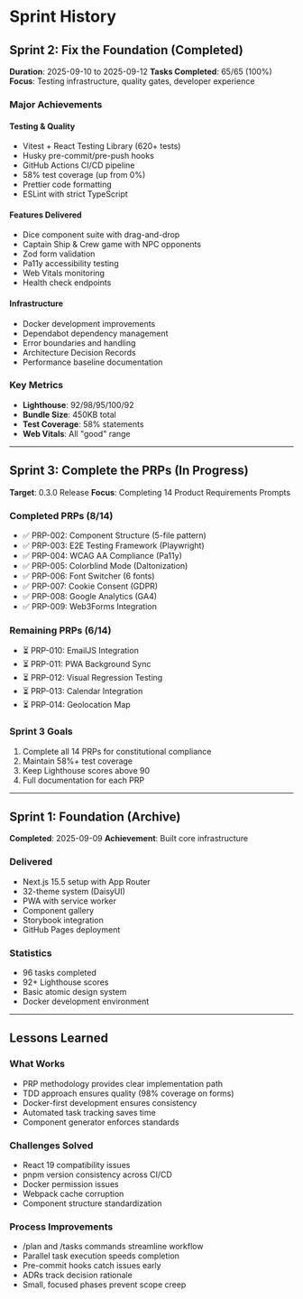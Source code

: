 # Sprint History

## Sprint 2: Fix the Foundation (Completed)

**Duration**: 2025-09-10 to 2025-09-12
**Tasks Completed**: 65/65 (100%)
**Focus**: Testing infrastructure, quality gates, developer experience

### Major Achievements

#### Testing & Quality

- Vitest + React Testing Library (620+ tests)
- Husky pre-commit/pre-push hooks
- GitHub Actions CI/CD pipeline
- 58% test coverage (up from 0%)
- Prettier code formatting
- ESLint with strict TypeScript

#### Features Delivered

- Dice component suite with drag-and-drop
- Captain Ship & Crew game with NPC opponents
- Zod form validation
- Pa11y accessibility testing
- Web Vitals monitoring
- Health check endpoints

#### Infrastructure

- Docker development improvements
- Dependabot dependency management
- Error boundaries and handling
- Architecture Decision Records
- Performance baseline documentation

### Key Metrics

- **Lighthouse**: 92/98/95/100/92
- **Bundle Size**: 450KB total
- **Test Coverage**: 58% statements
- **Web Vitals**: All "good" range

---

## Sprint 3: Complete the PRPs (In Progress)

**Target**: 0.3.0 Release
**Focus**: Completing 14 Product Requirements Prompts

### Completed PRPs (8/14)

- ✅ PRP-002: Component Structure (5-file pattern)
- ✅ PRP-003: E2E Testing Framework (Playwright)
- ✅ PRP-004: WCAG AA Compliance (Pa11y)
- ✅ PRP-005: Colorblind Mode (Daltonization)
- ✅ PRP-006: Font Switcher (6 fonts)
- ✅ PRP-007: Cookie Consent (GDPR)
- ✅ PRP-008: Google Analytics (GA4)
- ✅ PRP-009: Web3Forms Integration

### Remaining PRPs (6/14)

- ⏳ PRP-010: EmailJS Integration
- ⏳ PRP-011: PWA Background Sync
- ⏳ PRP-012: Visual Regression Testing
- ⏳ PRP-013: Calendar Integration
- ⏳ PRP-014: Geolocation Map

### Sprint 3 Goals

1. Complete all 14 PRPs for constitutional compliance
2. Maintain 58%+ test coverage
3. Keep Lighthouse scores above 90
4. Full documentation for each PRP

---

## Sprint 1: Foundation (Archive)

**Completed**: 2025-09-09
**Achievement**: Built core infrastructure

### Delivered

- Next.js 15.5 setup with App Router
- 32-theme system (DaisyUI)
- PWA with service worker
- Component gallery
- Storybook integration
- GitHub Pages deployment

### Statistics

- 96 tasks completed
- 92+ Lighthouse scores
- Basic atomic design system
- Docker development environment

---

## Lessons Learned

### What Works

- PRP methodology provides clear implementation path
- TDD approach ensures quality (98% coverage on forms)
- Docker-first development ensures consistency
- Automated task tracking saves time
- Component generator enforces standards

### Challenges Solved

- React 19 compatibility issues
- pnpm version consistency across CI/CD
- Docker permission issues
- Webpack cache corruption
- Component structure standardization

### Process Improvements

- /plan and /tasks commands streamline workflow
- Parallel task execution speeds completion
- Pre-commit hooks catch issues early
- ADRs track decision rationale
- Small, focused phases prevent scope creep
